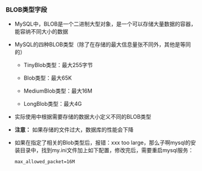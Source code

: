 ### BLOB类型字段

- MySQL中，BLOB是一个二进制大型对象，是一个可以存储大量数据的容器，能容纳不同大小的数据

- MySQL的四种BLOB类型（除了在存储的最大信息量张不同外，其他是等同的）
  
  - TinyBlob类型：最大255字节
  
  - Blob类型：最大65K
  
  - MediumBlob类型：最大16M
  
  - LongBlob类型：最大4G

- 实际使用中根据需要存储的数据大小定义不同的BLOB类型

- **注意：** 如果存储的文件过大，数据库的性能会下降

- 如果在指定了相关的Blob类型后，报错：xxx too large，那么子啊mysql的安装目录中，找到my.ini文件加上如下配置，修改完后，需要重启mysql服务：
  
  ```mysql
  max_allowed_packet=16M
  ```
  
  



